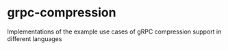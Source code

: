 # grpc-compression
Implementations of the example use cases of gRPC compression support in different languages
